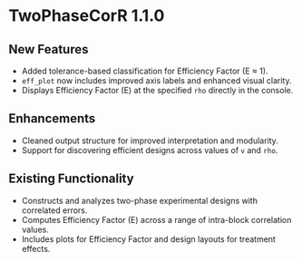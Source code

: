 # TwoPhaseCorR 1.1.0

## New Features
* Added tolerance-based classification for Efficiency Factor (E ≈ 1).
* `eff_plot` now includes improved axis labels and enhanced visual clarity.
* Displays Efficiency Factor (E) at the specified `rho` directly in the console.

## Enhancements
* Cleaned output structure for improved interpretation and modularity.
* Support for discovering efficient designs across values of `v` and `rho`.

## Existing Functionality
* Constructs and analyzes two-phase experimental designs with correlated errors.
* Computes Efficiency Factor (E) across a range of intra-block correlation values.
* Includes plots for Efficiency Factor and design layouts for treatment effects.
